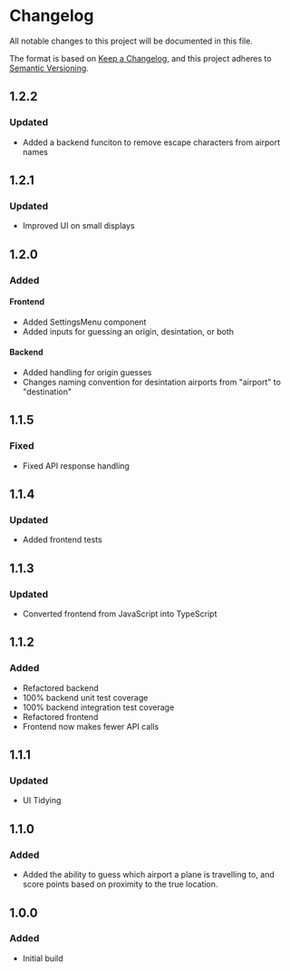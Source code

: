 # Changelog

All notable changes to this project will be documented in this file.

The format is based on [Keep a Changelog](https://keepachangelog.com/en/1.0.0/),
and this project adheres to [Semantic Versioning](https://semver.org/).

## 1.2.2

### Updated

- Added a backend funciton to remove escape characters from airport names

## 1.2.1

### Updated

- Improved UI on small displays

## 1.2.0

### Added

#### Frontend

- Added SettingsMenu component
- Added inputs for guessing an origin, desintation, or both

#### Backend

- Added handling for origin guesses
- Changes naming convention for desintation airports from "airport" to "destination"

## 1.1.5

### Fixed

- Fixed API response handling

## 1.1.4

### Updated

- Added frontend tests

## 1.1.3

### Updated

- Converted frontend from JavaScript into TypeScript

## 1.1.2

### Added

- Refactored backend
- 100% backend unit test coverage
- 100% backend integration test coverage
- Refactored frontend
- Frontend now makes fewer API calls

## 1.1.1

### Updated

- UI Tidying

## 1.1.0

### Added

- Added the ability to guess which airport a plane is travelling to, and score points based on proximity to the true location.

## 1.0.0

### Added

- Initial build
